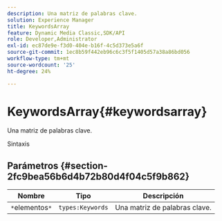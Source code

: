 ```yaml
---
description: Una matriz de palabras clave.
solution: Experience Manager
title: KeywordsArray
feature: Dynamic Media Classic,SDK/API
role: Developer,Administrator
exl-id: ec87de9e-f3d0-404e-b16f-4c5d373e5a6f
source-git-commit: 1ec8b59f442eb96c6c3f5f1405d57a38a86bd056
workflow-type: tm+mt
source-wordcount: '25'
ht-degree: 24%

---
```


# KeywordsArray{#keywordsarray}

Una matriz de palabras clave.

Sintaxis

## Parámetros {#section-2fc9bea56b6d4b72b80d4f04c5f9b862}

| Nombre | Tipo | Descripción |
|---|---|---|
| `*`elementos`*` | `types:Keywords` | Una matriz de palabras clave. |
